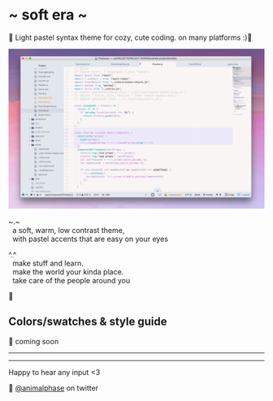 # \~ soft era \~

🌸 Light pastel syntax theme for cozy, cute coding. on many platforms :)🌱

![soft era syntax theme screenshot](screenshot.png)

\~.\~
<br>&nbsp;&nbsp;a soft, warm, low contrast theme,
<br>&nbsp;&nbsp;with pastel accents that are easy on your eyes

^.^
<br>&nbsp;&nbsp;make stuff and learn.
<br>&nbsp;&nbsp;make the world your kinda place.
<br>&nbsp;&nbsp;take care of the people around you

🌿

## Colors/swatches &amp; style guide

🚧 coming soon

---



---

Happy to hear any input <3

💖 [@animalphase](https://twitter.com/animalphase) on twitter
